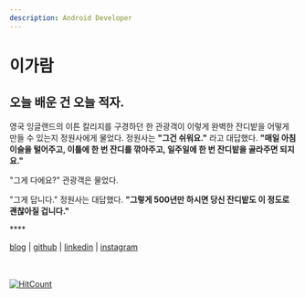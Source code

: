 ```yaml
---
description: Android Developer
---
```


# 이가람

## 오늘 배운 건 오늘 적자.

영국 잉글랜드의 이튼 칼리지를 구경하던 한 관광객이 이렇게 완벽한 잔디밭을 어떻게 만들 수 있는지 정원사에게 물었다. 정원사는 **"그건 쉬워요."** 라고 대답했다. **"매일 아침 이슬을 털어주고, 이틀에 한 번 잔디를 깎아주고, 일주일에 한 번 잔디밭을 골라주면 되지요."**   
  
 "그게 다에요?" 관광객은 물었다.   
  
 "그게 답니다." 정원사는 대답했다. **"그렇게 500년만 하시면 당신 잔디밭도 이 정도로 괜찮아질 겁니다."**

\*\*\*\*

[blog](https://gaaraam.github.io/) \| [github](http://github.com/gaarraam) \| [linkedin](https://www.linkedin.com/in/garam-lee-664043130/) \| [instagram](https://www.instagram.com/leegaaraam/)

<br></br>
[![HitCount](http://hits.dwyl.com/{username}/{project}.svg)](http://hits.dwyl.com/{username}/{project})

